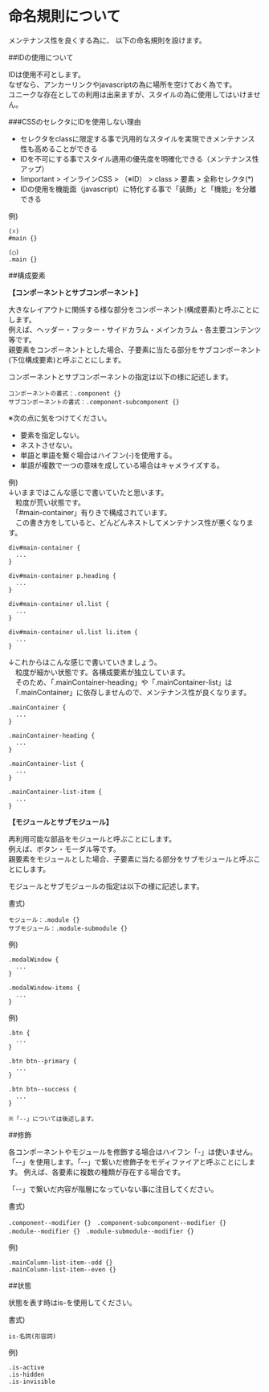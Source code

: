 命名規則について
=================

メンテナンス性を良くする為に、
以下の命名規則を設けます。

##IDの使用について

IDは使用不可とします。  
なぜなら、アンカーリンクやjavascriptの為に場所を空けておく為です。  
ユニークな存在としての利用は出来ますが、スタイルの為に使用してはいけません。  

###CSSのセレクタにIDを使用しない理由

 * セレクタをclassに限定する事で汎用的なスタイルを実現できメンテナンス性も高めることができる
 * IDを不可にする事でスタイル適用の優先度を明確化できる（メンテナンス性アップ）
  * !important > インラインCSS > （※ID） > class > 要素 > 全称セレクタ(*)
 * IDの使用を機能面（javascript）に特化する事で「装飾」と「機能」を分離できる

例)  
```text
(☓)
#main {}

(◯)
.main {}
```

##構成要素

__【コンポーネントとサブコンポーネント】__

大きなレイアウトに関係する様な部分をコンポーネント(構成要素)と呼ぶことにします。  
例えば、ヘッダー・フッター・サイドカラム・メインカラム・各主要コンテンツ等です。  
親要素をコンポーネントとした場合、子要素に当たる部分をサブコンポーネント(下位構成要素)と呼ぶことにします。

コンポーネントとサブコンポーネントの指定は以下の様に記述します。

```text
コンポーネントの書式：.component {}
サブコンポーネントの書式：.component-subcomponent {}
```
※次の点に気をつけてください。

 * 要素を指定しない。
 * ネストさせない。
 * 単語と単語を繋ぐ場合はハイフン(-)を使用する。
 * 単語が複数で一つの意味を成している場合はキャメライズする。

例)  
↓いままではこんな感じで書いていたと思います。  
　粒度が荒い状態です。  
　「#main-container」有りきで構成されています。  
　この書き方をしていると、どんどんネストしてメンテナンス性が悪くなります。  
```text
div#main-container {
  ...
}

div#main-container p.heading {
  ...
}

div#main-container ul.list {
  ...
}

div#main-container ul.list li.item {
  ...
}
```

↓これからはこんな感じで書いていきましょう。  
　粒度が細かい状態です。各構成要素が独立しています。  
　そのため、「.mainContainer-heading」や「.mainContainer-list」は  
　「.mainContainer」に依存しませんので、メンテナンス性が良くなります。
```text
.mainContainer {
  ...
}

.mainContainer-heading {
  ...
}

.mainContainer-list {
  ...
}

.mainContainer-list-item {
  ...
}
```


__【モジュールとサブモジュール】__

再利用可能な部品をモジュールと呼ぶことにします。  
例えば、ボタン・モーダル等です。  
親要素をモジュールとした場合、子要素に当たる部分をサブモジュールと呼ぶことにします。

モジュールとサブモジュールの指定は以下の様に記述します。

書式)  
```text
モジュール：.module {}
サブモジュール：.module-submodule {}
```

例)  
```text
.modalWindow {
  ...
}

.modalWindow-items {
  ...
}
```

例)  
```text
.btn {
  ...
}

.btn btn--primary {
  ...
}

.btn btn--success {
  ...
}

※「--」については後述します。
```

##修飾

各コンポーネントやモジュールを修飾する場合はハイフン「-」は使いません。
「--」を使用します。「--」で繋いだ修飾子をモディファイアと呼ぶことにします。
例えば、各要素に複数の種類が存在する場合です。

「--」で繋いだ内容が階層になっていない事に注目してください。

書式)  
```text
.component--modifier {}　.component-subcomponent--modifier {}
.module--modifier {}　.module-submodule--modifier {}
```
例)  
```text
.mainColumn-list-item--odd {}
.mainColumn-list-item--even {}
```

##状態

状態を表す時はis-を使用してください。

書式)  
```text
is-名詞(形容詞)
```
例)  
```
.is-active
.is-hidden
.is-invisible
```